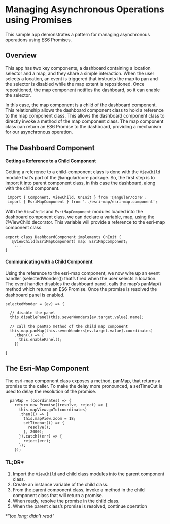 # Managing Asynchronous Operations using Promises

This sample app demonstrates a pattern for managing asynchronous operations using ES6 Promises. 
## Overview
This app has two key components, a dashboard containing a location selector and a map, and they share a simple interaction.  When the user selects a location, an event is triggered that instructs the map to pan and the selector is disabled while the map extent is repositioned. Once repositioned, the map component notifies the dashboard, so it can enable the selector. 

In this case, the map component is a child of the dashboard component.  This relationship allows the dashboard component class to hold a reference to the map component class.  This allows the dashboard component class to directly invoke a method of the map component class.  The map component class can return an ES6 Promise to the dashboard, providing a mechanism for our asynchronous operation. 

## The Dashboard Component
#### Getting a Reference to a Child Component
Getting a reference to a child-component class is done with the ```ViewChild``` module that’s part of the @angular/core package.  So, the first step is to import it into parent component class, in this case the dashboard, along with the child component.
```
 import { Component, ViewChild, OnInit } from '@angular/core';
 import { EsriMapComponent } from '../esri-map/esri-map.component';
```
With the ```ViewChild``` and ```EsriMapComponent``` modules loaded into the dashboard component class, we can declare a variable, map, using the @ViewChild decorator.  This variable will provide a reference to the esri-map component class.  

```
export class DashboardComponent implements OnInit {
   @ViewChild(EsriMapComponent) map: EsriMapComponent; 
	...
}
```
#### Communicating with a Child Component
Using the reference to the esri-map component, we now wire up an event handler (selectedWonder()) that’s fired when the user selects a location.  The event handler disables the dashboard panel, calls the map’s panMap() method which returns an ES6 Promise.  Once the promise is resolved the dashboard panel is enabled.

```
selectedWonder = (ev) => {

  // disable the panel
  this.disablePanel(this.sevenWonders[ev.target.value].name);

  // call the panMap method of the child map component
  this.map.panMap(this.sevenWonders[ev.target.value].coordinates)
    .then(() => {
      this.enablePanel();
    })
		
}
```
## The Esri-Map Component
The esri-map component class exposes a method, panMap, that returns a promise to the caller.  To make the delay more pronounced, a setTimeOut is used to delay the resolution of the promise.

```
  panMap = (coordinates) => {
    return new Promise((resolve, reject) => {
      this.mapView.goTo(coordinates)
      .then(() => {
        this.mapView.zoom = 18;
        setTimeout(() => {
          resolve();
        }, 2000);
      }).catch((err) => {
        reject(err);
      });
    });
```
### TL;DR*

1. Import the ```ViewChild``` and child class modules into the parent component class.
2. Create an instance variable of the child class.
3. From the parent component class, invoke a method in the child component class that will return a promise.
4. When ready, resolve the promise in the child class.
5. When the parent class’s promise is resolved, continue operation 

*_"too long; didn't read"_
